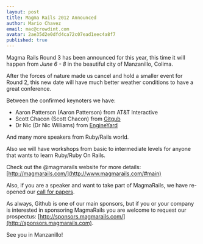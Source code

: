```yaml
---
layout: post
title: Magma Rails 2012 Announced
author: Mario Chavez
email: mac@crowdint.com
avatar: 2ae35d2e0dfd4ca72c07ead1eec4a8f7
published: true
---
```


Magma Rails Round 3 has been announced for this year, this time it will happen
from *June 6 - 8* in the beautiful city of Manzanillo, Colima.

After the forces of nature made us cancel and hold a smaller event for
Round 2, this new date will have much better weather conditions
to have a great conference.

Between the confirmed keynoters we have:

- Aaron Patterson (Aaron Patterson) from AT&T Interactive
- Scott Chacon (Scott Chacon) from [Gitgub](http://www.github.com)
- Dr Nic (Dr Nic Williams) from [EngineYard](http://www.engineyard.com)

And many more speakers from Ruby/Rails world.

Also we will have workshops from basic to intermediate levels for anyone
that wants to learn Ruby/Ruby On Rails.

Check out the @magmarails website for more
details: [http://magmarails.com/](http://www.magmarails.com/#main)

Also, if you are a speaker and want to take part of MagmaRails, we have re-opened
our [call for papers](http://www.magmarails.com/#cfp).

As always, Github is one of our main sponsors, but if you or your company is
interested in sponsoring MagmaRails you are welcome to request our
prospectus: [http://sponsors.magmarails.com/](http://sponsors.magmarails.com).

See you in Manzanillo!
